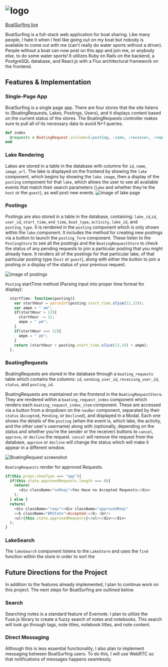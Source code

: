 # ![logo](https://github.com/jamnjon/couchsurfing/blob/master/docs/pics/Logo.png)

[BoatSurfing live][location]

[location]: http://www.boatsurfing.site



BoatSurfing is a full-stack web application for boat sharing. Like many people, I hate it when I feel like going out on my boat but nobody is available to come out with me (can't really do water sports without a driver). People without a boat can now post on this app and join me, or anybody else, to do some water sports!  It utilizes Ruby on Rails on the backend, a PostgreSQL database, and React.js with a Flux architectural framework on the frontend.  

## Features & Implementation



### Single-Page App

BoatSurfing is a single page app. There are four stores that the site listens to (BoatingRequests, Lakes, Postings, Users), and it displays content based on the current status of the stores. The BoatingRequests controller makes sure to pull all of its necessary data to avoid N+1 queries.

```ruby
def index
  @requests = BoatingRequest.includes(:posting, :lake, :receiver, :requester).all
end
  ```

### Lake Rendering
  Lakes are stored in a table in the database with columns for `id`, `name`, `image_url`. The lake is displayed on the frontend by showing the `lake` component, which begins by showing the `lake image`, then a display of the `posting` component for that `lake`, which allows the user to see all available events that match their search parameters (`lake` and whether they're the `host` or the `guest`), as well post new events.
![image of lake page](https://github.com/jamnjon/couchsurfing/blob/master/docs/pics/LakePageTop.png)

### Postings

Postings are also stored in a  table in the database, containing: `lake_id`,`id`, `user_id`, `start_time`, `end_time`, `boat_type`, `activity`, `lake_id`, and `posting_type`. It is rendered in the `posting` component which is only shown within the `lake` component. It includes the method for creating new postings via a button to launch the `posting_form` component. These listen to the `PostingStore` to see all the postings and the `BoatingRequestStore` to check the status of any pending requests to join a particular posting that you might already have. It renders all of the postings for that particular lake, of that particular posting type (`host` or `guest`), along with either the button to join a posting or a display of the status of your previous request.

![image of postings](https://github.com/jamnjon/couchsurfing/blob/master/docs/pics/Postings.png)

`Posting` startTime method (Parsing input into proper time format for display):

```javascript
  startTime: function(posting){
    var startHour = parseInt(posting.start_time.slice(11,13));
    var ampm = " am";
    if(startHour > 12){
      startHour -= 12;
      ampm = " pm";
    }
    if(startHour === 12){
      ampm = " pm";
    }
    return (startHour + posting.start_time.slice(13,16) + ampm);
  },
```

### BoatingRequests

BoatingRequests are stored in the database through a `boating_requests` table which contains the columns: `id`, `sending_user_id`, `receiving_user_id`, `status`, and `posting_id`.  

BoatingRequests are maintained on the frontend in the `BoatingRequestStore`.  They are rendered within a `boating_request_index` component which renders each `boating_request_index_item` component. These are accessed via a button from a dropdown on the `navBar` component, separated by their `status` (`Accepted`, `Pending`, or `Declined`), and displayed in a Modal. Each one shows the details of the `posting` (when the event is, which lake, the activity, and the other user's username) along with (optionally, depending on the status and whether you're the sender or the receiver) buttons to `cancel`, `approve`, or `decline` the request. `cancel` will remove the request from the database, `approve` or `decline` will change the status which will make it appear in a different window.

![BoatingRequest screenshot](https://github.com/jamnjon/couchsurfing/blob/master/docs/pics/Pending.png)

`BoatingRequests` render for approved Requests.

````javascript
if(this.props.showType === "app"){
  if(this.state.approvedRequests.length === 0){
    return(
      <div className="noReqs">You Have no Accepted Requests</div>
    );
  } else {
  return(
    <div className="reqs"><div className="approvedReqs"
    ><b className="BRState">Accepted:</b> <br/>
    <ul>{this.state.approvedRequests}</ul></div></div>
  );
}
````

### LakeSearch

The `lakeSearch` component listens to the `LakeStore` and uses the `find` function within the store in order to sort the 

## Future Directions for the Project

In addition to the features already implemented, I plan to continue work on this project.  The next steps for BoatSurfing are outlined below.

### Search

Searching notes is a standard feature of Evernote.  I plan to utilize the Fuse.js library to create a fuzzy search of notes and notebooks.  This search will look go through tags, note titles, notebook titles, and note content.  

### Direct Messaging

Although this is less essential functionality, I also plan to implement messaging between BoatSurfing users.  To do this, I will use WebRTC so that notifications of messages happens seamlessly.  
